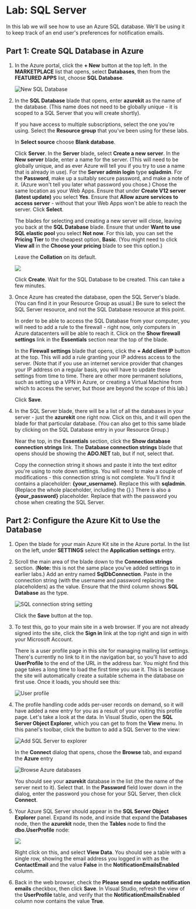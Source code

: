# Lab: SQL Server

In this lab we will see how to use an Azure SQL database. We'll be using it
to keep track of an end user's preferences for notification emails.

## Part 1: Create SQL Database in Azure

1.  In the Azure portal, click the **+ New** button at the top left. In the
    **MARKETPLACE** list that opens, select **Databases**, then from the
    **FEATURED APPS** list, choose **SQL Database**.

    ![New SQL Database](media/AzurePortalAddSqlDb.png)

2.  In the **SQL Database** blade that opens, enter **azurekit** as the name
    of the database. (This name does not need to be globally unique - it is
    scoped to a SQL Server that you will create shortly).

    If you have access to multiple subscriptions, select the one you're using.
    Select the **Resource group** that you've been using for these labs.

    In **Select source** choose **Blank database**.

    Click **Server**. In the **Server** blade, select **Create a new server**.
    In the **New server** blade, enter a name for the server. (This will need to
    be globally unique, and as ever Azure will tell you if you try to use a name
    that is already in use). For the **Server admin login** type **sqladmin**.
    For the **Password**, make up a suitably secure password, and make a note of
    it. (Azure won't tell you later what password you chose.) Chose the same location
    as your Web Apps. Ensure that under **Create V12 server (latest update)** you
    select **Yes**. Ensure that **Allow azure services to access server** - without
    that your Web Apps won't be able to reach the server. Click **Select**.

    The blades for selecting and creating a new server will close, leaving you
    back at the **SQL Database** blade. Ensure that under **Want to use SQL
    elastic pool** you select **Not now**. For this lab, you can set the
    **Pricing Tier** to the cheapest option, **Basic**. (You might need to click
    **View all** in the **Choose your pricing** blade to see this option.)

    Leave the **Collation** on its default.

    ![](media/SqlServerNewDatabase.png)

    Click **Create**. Wait for the SQL Database to be created. This can take a
    few minutes.

3.  Once Azure has created the database, open the SQL Server's blade. (You can find
    it in your Resource Group as usual.) Be sure to select the SQL Server resource,
    and not the SQL Database resource at this point.

    In order to be able to access the SQL Database from your computer, you will
    need to add a rule to the firewall - right now, only computers in Azure
    datacenters will be able to reach it. Click on  the **Show firewall settings**
    link in the **Essentials** section near the top of the blade.

    In the **Firewall settings** blade that opens, click the **+ Add client IP**
    button at the top. This will add a rule granting your IP address access to the
    server. (Note that if you use an internet service provider that changes your
    IP address on a regular basis, you will have to update these settings from time
    to time. There are other more permanent solutions, such as setting up a VPN in
    Azure, or creating a Virtual Machine from which to access the server, but those
    are beyond the scope of this lab.)

    Click **Save**.

4.  In the SQL Server blade, there will be a list of all the databases in your server -
    just the **azurekit** one right now. Click on this, and it will open the blade for
    that particular database. (You can also get to this same blade by clicking on the
    SQL Database entry in your Resource Group.)

    Near the top, in the **Essentials** section, click the **Show database connection
    strings** link. The **Database connection strings** blade that opens should be
    showing the **ADO.NET** tab, but if not, select that.

    Copy the connection string it shows and paste it into the text editor you're using
    to note down settings. You will need to make a couple of modifications - this
    connection string is not complete. You'll find it contains a placeholder:
    **{your_username}**. Replace this with **sqladmin**. (Replace the whole
    placeholder, including the {}.) There is also a **{your_password}** placeholder.
    Replace that with the password you chose when creating the SQL Server.

## Part 2: Configure the Azure Kit to Use the Database

1.  Open the blade for your main Azure Kit site in the Azure portal. In the list on
    the left, under **SETTINGS** select the **Application settings** entry.

2.  Scroll the main area of the blade down to the **Connection strings** section.
    (**Note:** this is not the same place you've added settings to in earlier labs.)
    Add an entry named **SqlDbConnection**. Paste in the connection string (with the
    username and password replacing the placeholders) as the value. Ensure that the
    third column shows **SQL Database** as the type.

    ![SQL connection string setting](media/WebAppSqlConnectionString.png)

    Click the **Save** button at the top.

3.  To test this, go to your main site in a web browser. If you are not already signed
    into the site, click the **Sign in** link at the top right and sign in with your
    Microsoft Account.

    There is a user profile page in this site for managing mailing list settings.
    There's currently no link to it in the navigation bar, so you'll have to add
    **UserProfile** to the end of the URL in the address bar. You might find this
    page takes a long time to load the first time you use it. This is because the
    site will automatically create a suitable schema in the database on first use.
    Once it loads, you should see this:

    ![User profile](media/MainSiteUserProfile.png)

4.  The profile handling code adds per-user records on demand, so it will have added
    a new entry for you as a result of your visiting this profile page. Let's take
    a look at the data. In Visual Studio, open the **SQL Server Object Explorer**,
    which you can get to from the **View** menu. In this panel's toolbar, click the
    button to add a SQL Server to the view:

    ![Add SQL Server to explorer](media/VsSqlExplorerAddServer.png)

    In the **Connect** dialog that opens, chose the **Browse** tab, and expand
    the **Azure** entry
    
    ![Browse Azure databases](media/VsSqlBrowseAzure.png)

    You should see your **azurekit** database in the list (the the name of the
    server next to it). Select that. In the **Password** field lower down in the
    dialog, enter the password you chose for your SQL Server, then click **Connect**.

5.  Your Azure SQL Server should appear in the **SQL Server Object Explorer** panel.
    Expand its node, and inside that expand the **Databases** node, then the
    **azurekit** node, then the **Tables** node to find the **dbo.UserProfile** node:

    ![](media/VsSqlUserProfileTable.png)

    Right click on this, and select **View Data**. You should see a table with a single
    row, showing the email address you logged in with as the **ContactEmail** and
    the value **False** in the **NotificationEmailsEnabled** column.

6.  Back in the web browser, check the **Please send me update notification emails**
    checkbox, then click **Save**. In Visual Studio, refresh the view of the
    **UserProfile** table, and verify that the **NotificationEmailsEnabled** column
    now contains the value **True**.